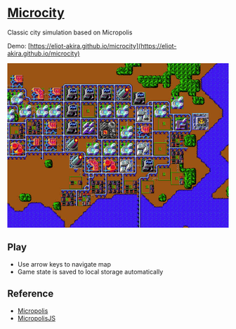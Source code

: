# [Microcity](https://github.com/eliot-akira/microcity)

Classic city simulation based on Micropolis

Demo: [https://eliot-akira.github.io/microcity](https://eliot-akira.github.io/microcity)

![Screenshot](./screenshot.jpg)

## Play

- Use arrow keys to navigate map
- Game state is saved to local storage automatically

## Reference

- [Micropolis](https://github.com/SimHacker/micropolis)
- [MicropolisJS](https://github.com/graememcc/micropolisJS)

